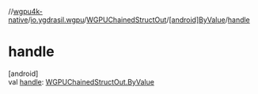 //[wgpu4k-native](../../../../index.md)/[io.ygdrasil.wgpu](../../index.md)/[WGPUChainedStructOut](../index.md)/[[android]ByValue](index.md)/[handle](handle.md)

# handle

[android]\
val [handle](handle.md): [WGPUChainedStructOut.ByValue](../../../io.ygdrasil.wgpu.android/-w-g-p-u-chained-struct-out/-by-value/index.md)